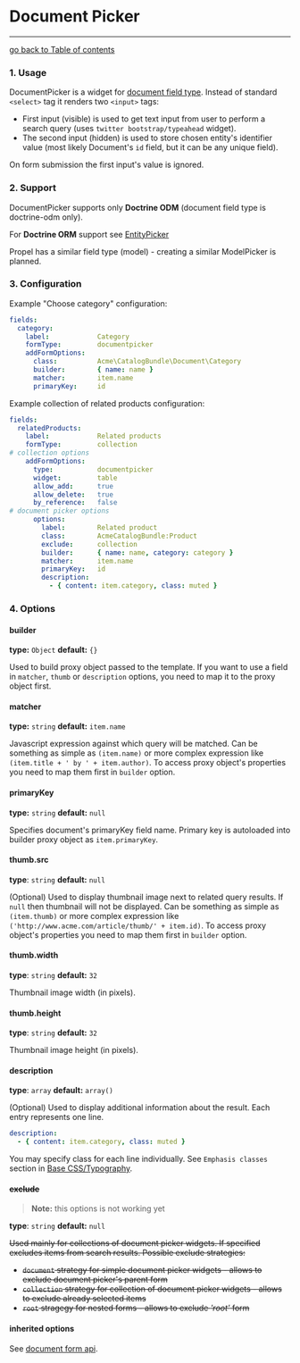 # Document Picker
---------------------------------------

[go back to Table of contents][back-to-index]

[back-to-index]: https://github.com/symfony2admingenerator/AdmingeneratorGeneratorBundle/blob/master/Resources/doc/documentation.md#5-form-extensions

### 1. Usage

DocumentPicker is a widget for [document field type](https://github.com/doctrine/DoctrineMongoDBBundle/blob/master/Form/Type/DocumentType.php). Instead of standard `<select>` tag it renders two `<input>` tags:

* First input (visible) is used to get text input from user to perform a search query (uses `twitter bootstrap/typeahead` widget).
* The second input (hidden) is used to store chosen entity's identifier value (most likely Document's `id` field, but it can be any unique field).

On form submission the first input's value is ignored.

### 2. Support

DocumentPicker supports only **Doctrine ODM** (document field type is doctrine-odm only).

For **Doctrine ORM** support see [EntityPicker][entity-picker]

[entity-picker]: https://github.com/symfony2admingenerator/AdmingeneratorGeneratorBundle/blob/master/Resources/doc/form-extensions/entity-picker.md

Propel has a similar field type (model) - creating a similar ModelPicker is planned.

### 3. Configuration

Example "Choose category" configuration:

```yaml
fields:
  category:
    label:            Category
    formType:         documentpicker
    addFormOptions:
      class:          Acme\CatalogBundle\Document\Category
      builder:        { name: name }
      matcher:        item.name
      primaryKey:     id
```

Example collection of related products configuration:

```yaml
fields:
  relatedProducts:
    label:            Related products          
    formType:         collection
# collection options
    addFormOptions:
      type:           documentpicker
      widget:         table
      allow_add:      true
      allow_delete:   true
      by_reference:   false
# document picker options
      options:
        label:        Related product
        class:        AcmeCatalogBundle:Product
        exclude:      collection
        builder:      { name: name, category: category }
        matcher:      item.name
        primaryKey:   id
        description:
          - { content: item.category, class: muted }
```

### 4. Options

#### builder

**type:** `Object` **default:** `{}`

Used to build proxy object passed to the template. If you want to use a field in `matcher`, `thumb` or `description` options, you need to map it to the proxy object first.

#### matcher

**type:** `string` **default:** `item.name`

Javascript expression against which query will be matched. Can be something as simple as `(item.name)` or more complex expression like `(item.title + ' by ' + item.author)`. To access proxy object's properties you need to map them first in `builder` option.

#### primaryKey

**type:** `string` **default:** `null`

Specifies document's primaryKey field name. Primary key is autoloaded into builder proxy object as `item.primaryKey`.

#### thumb.src

**type**: `string` **default:** `null`

(Optional) Used to display thumbnail image next to related query results. If `null` then thumbnail will not be displayed. Can be something as simple as `(item.thumb)` or more complex expression like `('http://www.acme.com/article/thumb/' + item.id)`. To access proxy object's properties you need to map them first in `builder` option.

#### thumb.width

**type**: `string` **default:** `32`

Thumbnail image width (in pixels).

#### thumb.height

**type**: `string` **default:** `32`

Thumbnail image height (in pixels).

#### description

**type**: `array` **default:** `array()`

(Optional) Used to display additional information about the result. Each entry represents one line.

```yaml
description:
  - { content: item.category, class: muted }
```

You may specify class for each line individually. See `Emphasis classes` section in [Base CSS/Typography](http://twitter.github.com/bootstrap/base-css.html#typography).

#### ~~exclude~~ 

> **Note:** this options is not working yet

**type**: `string` **default:** `null`

~~Used mainly for collections of document picker widgets. If specified excludes items from search results. Possible exclude strategies:~~

* ~~`document` strategy for simple document picker widgets - allows to exclude document picker's parent form~~
* ~~`collection` strategy for collection of document picker widgets - allows to exclude already selected items~~
* ~~`root` stragegy for nested forms - allows to exclude *'root'* form~~

#### inherited options

See [document form api](https://github.com/doctrine/DoctrineMongoDBBundle/blob/master/Form/Type/DocumentType.php).
